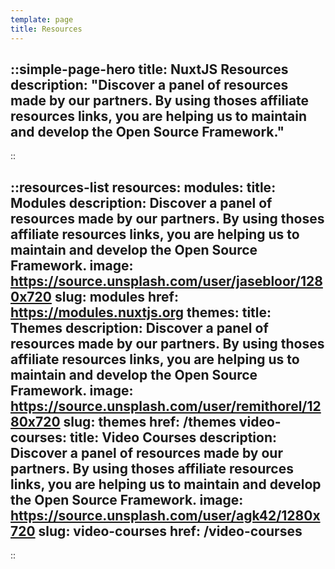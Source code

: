 ```yaml
---
template: page
title: Resources
---
```


::simple-page-hero
title: NuxtJS Resources
description: "Discover a panel of resources made by our partners. By using thoses affiliate resources links, you are helping us to maintain and develop the Open Source Framework."
---
::

::resources-list
resources:
  modules:
    title: Modules
    description: Discover a panel of resources made by our partners. By using thoses affiliate resources links, you are helping us to maintain and develop the Open Source Framework.
    image: https://source.unsplash.com/user/jasebloor/1280x720
    slug: modules
    href: https://modules.nuxtjs.org
  themes:
    title: Themes
    description: Discover a panel of resources made by our partners. By using thoses affiliate resources links, you are helping us to maintain and develop the Open Source Framework.
    image: https://source.unsplash.com/user/remithorel/1280x720
    slug: themes
    href: /themes
  video-courses:
    title: Video Courses
    description: Discover a panel of resources made by our partners. By using thoses affiliate resources links, you are helping us to maintain and develop the Open Source Framework.
    image: https://source.unsplash.com/user/agk42/1280x720
    slug: video-courses
    href: /video-courses
---
::
